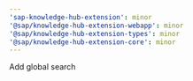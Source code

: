 ```yaml
---
'sap-knowledge-hub-extension': minor
'@sap/knowledge-hub-extension-webapp': minor
'@sap/knowledge-hub-extension-types': minor
'@sap/knowledge-hub-extension-core': minor
---
```


Add global search

